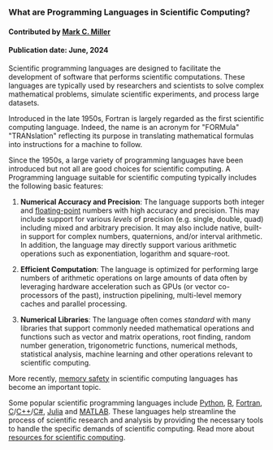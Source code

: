 ### What are Programming Languages in Scientific Computing?

#### Contributed by [Mark C. Miller](https://github.com/markcmiller86)

#### Publication date: June, 2024

<!--deck start-->
Scientific programming languages are designed to facilitate the development of software that performs scientific computations.
These languages are typically used by researchers and scientists to solve complex mathematical problems, simulate scientific experiments, and process large datasets.
<!--deck end-->

<!--body start--->
Introduced in the late 1950s, Fortran is largely regarded as the first scientific computing language.
Indeed, the name is an acronym for "FORMula" "TRANslation" reflecting its purpose in translating mathematical formulas into instructions for a machine to follow.

Since the 1950s, a large variety of programming languages have been introduced but not all are good choices for scientific computing.
A Programming language suitable for scientific computing typically includes the following basic features:

1. **Numerical Accuracy and Precision**: The language supports both integer and [floating-point](https://www.volkerschatz.com/science/float.html) numbers with high accuracy and precision.
   This may include support for various *levels* of precision (e.g. single, double, quad) including mixed and arbitrary precision.
   It may also include native, built-in support for complex numbers, quaternions, and/or interval arithmetic.
   In addition, the language may directly support various arithmetic operations such as exponentiation, logarithm and square-root.

2. **Efficient Computation**: The language is optimized for performing large numbers of arithmetic operations on large amounts of data often by leveraging hardware acceleration such as GPUs (or vector co-processors of the past), instruction pipelining, multi-level memory caches and parallel processing.

3. **Numerical Libraries**: The language often comes *standard* with many libraries that support commonly needed mathematical operations and functions such as vector and matrix operations, root finding, random number generation, trigonometric functions, numerical methods, statistical analysis, machine learning and other operations relevant to scientific computing.

More recently, [memory safety](https://bssw.io/items/us-federal-government-effort-to-champion-adoption-of-memory-safe-languages) in scientific computing languages has become an important topic.

Some popular scientific programming languages include [Python](https://www.python.org), [R](https://www.r-project.org), [Fortran](https://j3-fortran.org), [C](https://www.open-std.org/JTC1/SC22/WG14/)/[C++](https://www.open-std.org/JTC1/SC22/WG21/)/[C#](https://en.wikipedia.org/wiki/C_Sharp_(programming_language)), [Julia](https://julialang.org) and [MATLAB](https://www.mathworks.com/products/matlab.html).
These languages help streamline the process of scientific research and analysis by providing the necessary tools to handle the specific demands of scientific computing.
Read more about [resources for scientific computing](https://bssw.io/items/fundamental-resources-for-scientific-computing).
<!--body end--->

<!---
Publish: yes
Pinned: yes
Topics: programming languages
--->
